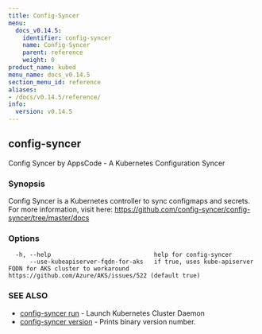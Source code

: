 ```yaml
---
title: Config-Syncer
menu:
  docs_v0.14.5:
    identifier: config-syncer
    name: Config-Syncer
    parent: reference
    weight: 0
product_name: kubed
menu_name: docs_v0.14.5
section_menu_id: reference
aliases:
- /docs/v0.14.5/reference/
info:
  version: v0.14.5
---
```


## config-syncer

Config Syncer by AppsCode - A Kubernetes Configuration Syncer

### Synopsis

Config Syncer is a Kubernetes controller to sync configmaps and secrets. For more information, visit here: https://github.com/config-syncer/config-syncer/tree/master/docs

### Options

```
  -h, --help                             help for config-syncer
      --use-kubeapiserver-fqdn-for-aks   if true, uses kube-apiserver FQDN for AKS cluster to workaround https://github.com/Azure/AKS/issues/522 (default true)
```

### SEE ALSO

* [config-syncer run](/docs/v0.14.5/reference/config-syncer_run)	 - Launch Kubernetes Cluster Daemon
* [config-syncer version](/docs/v0.14.5/reference/config-syncer_version)	 - Prints binary version number.

